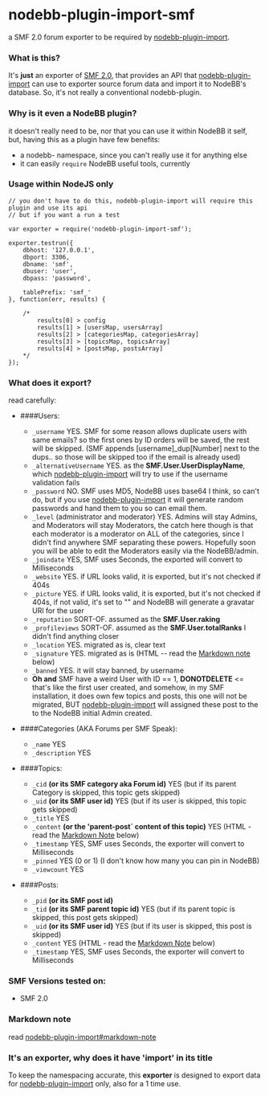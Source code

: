 nodebb-plugin-import-smf
========================

a SMF 2.0 forum exporter to be required by [nodebb-plugin-import](https://github.com/akhoury/nodebb-plugin-import).

### What is this?

It's __just__ an exporter of [SMF 2.0](http://www.simplemachines.org/),  that provides an API that [nodebb-plugin-import](https://github.com/akhoury/nodebb-plugin-import)
can use to exporter source forum data and import it to NodeBB's database. So, it's not really a conventional nodebb-plugin.

### Why is it even a NodeBB plugin?

it doesn't really need to be, nor that you can use it within NodeBB it self, but, having this as a plugin have few benefits:
* a nodebb- namespace, since you can't really use it for anything else
* it can easily `require` NodeBB useful tools, currently

### Usage within NodeJS only

```
// you don't have to do this, nodebb-plugin-import will require this plugin and use its api
// but if you want a run a test

var exporter = require('nodebb-plugin-import-smf');

exporter.testrun({
    dbhost: '127.0.0.1',
    dbport: 3306,
    dbname: 'smf',
    dbuser: 'user',
    dbpass: 'password',

    tablePrefix: 'smf_'
}, function(err, results) {

    /*
        results[0] > config
        results[1] > [usersMap, usersArray]
        results[2] > [categoriesMap, categoriesArray]
        results[3] > [topicsMap, topicsArray]
        results[4] > [postsMap, postsArray]
    */
});

```

### What does it export?
read carefully:

- ####Users:
    * `_username` YES. SMF for some reason allows duplicate users with same emails? so the first ones by ID orders will be saved, the rest will be skipped. (SMF appends [username]_dup[Number] next to the dups.. so those will be skipped too if the email is already used)
    * `_alternativeUsername` YES. as the __SMF.User.UserDisplayName__, which [nodebb-plugin-import](https://github.com/akhoury/nodebb-plugin-import) will try to use if the username validation fails
    * `_password` NO. SMF uses MD5, NodeBB uses base64 I think, so can't do, but if you use [nodebb-plugin-import](https://github.com/akhoury/nodebb-plugin-import) it will generate random passwords and hand them to you so can email them.
    * `_level` (administrator and moderator) YES. Admins will stay Admins, and Moderators will stay Moderators, the catch here though is that each moderator is a moderator on ALL of the categories, since I didn't find anywhere SMF separating these powers. Hopefully soon you will be able to edit the Moderators easily via the NodeBB/admin.
    * `_joindate` YES, SMF uses Seconds, the exported will convert to Milliseconds
    * `_website` YES. if URL looks valid, it is exported, but it's not checked if 404s
    * `_picture` YES. if URL looks valid, it is exported, but it's not checked if 404s, if not valid, it's set to "" and NodeBB will generate a gravatar URl for the user
    * `_reputation` SORT-OF. assumed as the __SMF.User.raking__
    * `_profileviews` SORT-OF. assumed as the __SMF.User.totalRanks__ I didn't find anything closer
    * `_location` YES. migrated as is, clear text
    * `_signature` YES. migrated as is (HTML -- read the [Markdown note](#markdown-note) below)
    * `_banned` YES. it will stay banned, by username
    * __Oh and__ SMF have a weird User with ID == 1, ******DONOTDELETE****** <= that's like the first user created, and somehow, in my SMF installation, it does own few topics and posts, this one will not be migrated, BUT [nodebb-plugin-import](https://github.com/akhoury/nodebb-plugin-import) will assigned these post to the to the NodeBB initial Admin created.


- ####Categories (AKA Forums per SMF Speak):
    * `_name` YES
    * `_description` YES

- ####Topics:
    * `_cid` __(or its SMF category aka Forum id)__ YES (but if its parent Category is skipped, this topic gets skipped)
    * `_uid` __(or its SMF user id)__ YES (but if its user is skipped, this topic gets skipped)
    * `_title` YES
    * `_content` __(or the 'parent-post` content of this topic)__ YES (HTML - read the [Markdown Note](#markdown-note) below)
    * `_timestamp` YES, SMF uses Seconds, the exporter will convert to Milliseconds
    * `_pinned` YES (0 or 1) (I don't know how many you can pin in NodeBB)
    * `_viewcount` YES

- ####Posts:
    * `_pid` __(or its SMF post id)__
    * `_tid` __(or its SMF parent topic id)__ YES (but if its parent topic is skipped, this post gets skipped)
    * `_uid` __(or its SMF user id)__ YES (but if its user is skipped, this post is skipped)
    * `_content` YES (HTML - read the [Markdown Note](#markdown-note) below)
    * `_timestamp` YES, SMF uses Seconds, the exporter will convert to Milliseconds

### SMF Versions tested on:
  - SMF 2.0

### Markdown note

read [nodebb-plugin-import#markdown-note](https://github.com/akhoury/nodebb-plugin-import#markdown-note)

### It's an exporter, why does it have 'import' in its title

To keep the namespacing accurate, this __exporter__ is designed to export data for [nodebb-plugin-import](https://github.com/akhoury/nodebb-plugin-import) only, also for a 1 time use.

